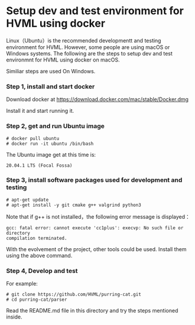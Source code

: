 # Setup dev and test environment for HVML using docker

Linux（Ubuntu）is the recommended developmentt and testing environment for HVML. However, some people are using macOS or Windows systems. The following are the steps  to setup dev and test environmnt for HVML using docker on macOS. 

Similiar steps are used On Windows.

### Step 1, install and start docker

Download docker at https://download.docker.com/mac/stable/Docker.dmg

Install it and start running it.

### Step 2, get and run Ubuntu image

```
# docker pull ubuntu
# docker run -it ubuntu /bin/bash 
```

The Ubuntu image get at this time is:

```
20.04.1 LTS (Focal Fossa)
```

### Step 3, install software packages used for development and testing

```
# apt-get update
# apt-get install -y git cmake g++ valgrind python3
```
Note that if g++ is not installed，the following error message is displayed：
```
gcc: fatal error: cannot execute 'cc1plus': execvp: No such file or directory
compilation terminated.
```
With the evolvement of the project, other tools could be used. Install them using the above command.

### Step 4, Develop and test

For example:
```
# git clone https://github.com/HVML/purring-cat.git
# cd purring-cat/parser
```
Read the README.md file in this directory and try the steps mentioned inside.

